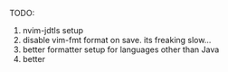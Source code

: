 TODO:

1. nvim-jdtls setup
1. disable vim-fmt format on save. its freaking slow...
1. better formatter setup for languages other than Java
1. better 
